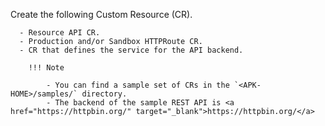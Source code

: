 
Create the following Custom Resource (CR).

      - Resource API CR.
      - Production and/or Sandbox HTTPRoute CR.
      - CR that defines the service for the API backend.

        !!! Note

            - You can find a sample set of CRs in the `<APK-HOME>/samples/` directory.
            - The backend of the sample REST API is <a href="https://httpbin.org/" target="_blank">https://httpbin.org/</a>

